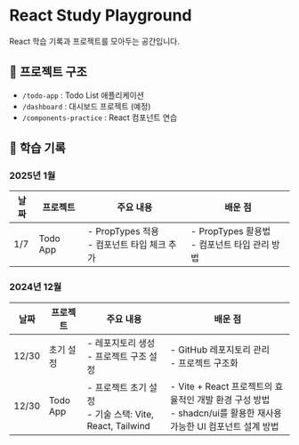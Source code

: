 # React Study Playground

React 학습 기록과 프로젝트를 모아두는 공간입니다.

## 📁 프로젝트 구조

- `/todo-app` : Todo List 애플리케이션
- `/dashboard` : 대시보드 프로젝트 (예정)
- `/components-practice` : React 컴포넌트 연습

## 📝 학습 기록

### 2025년 1월

| 날짜 | 프로젝트 | 주요 내용                                     | 배운 점                                         |
| ---- | -------- | --------------------------------------------- | ----------------------------------------------- |
| 1/7  | Todo App | - PropTypes 적용<br>- 컴포넌트 타입 체크 추가 | - PropTypes 활용법<br>- 컴포넌트 타입 관리 방법 |

### 2024년 12월

| 날짜  | 프로젝트  | 주요 내용                                                  | 배운 점                                                                                                            |
| ----- | --------- | ---------------------------------------------------------- | ------------------------------------------------------------------------------------------------------------------ |
| 12/30 | 초기 설정 | - 레포지토리 생성<br>- 프로젝트 구조 설정                  | - GitHub 레포지토리 관리<br>- 프로젝트 구조화                                                                      |
| 12/30 | Todo App  | - 프로젝트 초기 설정<br>- 기술 스택: Vite, React, Tailwind | - Vite + React 프로젝트의 효율적인 개발 환경 구성 방법<br>- shadcn/ui를 활용한 재사용 가능한 UI 컴포넌트 설계 방법 |
